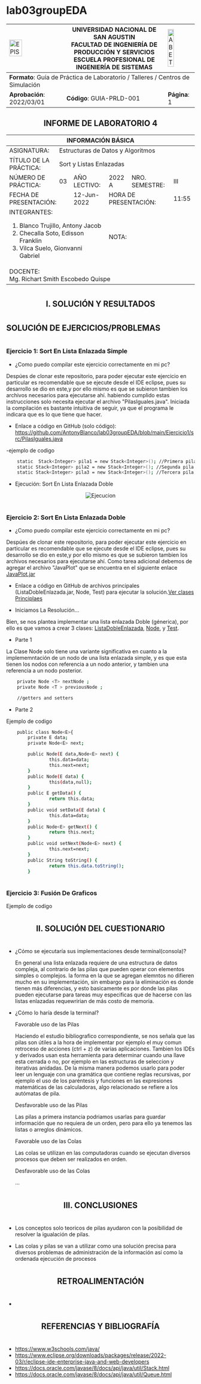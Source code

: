 # lab03groupEDA
<table>
    <theader>
        <tr>
            <td><img src="https://github.com/rescobedoq/pw2/blob/main/epis.png?raw=true" alt="EPIS" style="width:50%; height:auto"/></td>
            <th>
                <span style="font-weight:bold;">UNIVERSIDAD NACIONAL DE SAN AGUSTIN</span><br />
                <span style="font-weight:bold;">FACULTAD DE INGENIERÍA DE PRODUCCIÓN Y SERVICIOS</span><br />
                <span style="font-weight:bold;">ESCUELA PROFESIONAL DE INGENIERÍA DE SISTEMAS</span>
            </th>
            <td><img src="https://github.com/rescobedoq/pw2/blob/main/abet.png?raw=true" alt="ABET" style="width:50%; height:auto"/></td>
        </tr>
    </theader>
    <tbody>
        <tr><td colspan="3"><span style="font-weight:bold;">Formato</span>: Guía de Práctica de Laboratorio / Talleres / Centros de Simulación</td></tr>
        <tr><td><span style="font-weight:bold;">Aprobación</span>:  2022/03/01</td><td><span style="font-weight:bold;">Código</span>: GUIA-PRLD-001</td><td><span style="font-weight:bold;">Página</span>: 1</td></tr>
    </tbody>
</table>
</div>
<div align="center">
    <span style="font-weight:bold;"><h2>INFORME DE LABORATORIO 4</h2></span>
</div>


<table>
<theader>
    <tr><th colspan="6" style="width:50%; height:auto; text-align:center">INFORMACIÓN BÁSICA</th></tr>
</theader>
<tbody>
    <tr>
        <td>ASIGNATURA:</td><td colspan="5">Estructuras de Datos y Algoritmos</td>
    </tr>
    <tr>
        <td>TÍTULO DE LA PRÁCTICA:</td><td colspan="5">Sort y Listas Enlazadas</td>
    </tr>
    <tr>
        <td>NÚMERO DE PRÁCTICA:</td><td>03</td><td>AÑO LECTIVO:</td><td>2022 A</td><td>NRO. SEMESTRE:</td><td>III</td>
    </tr>
    <tr>
        <td colspan="2">FECHA DE PRESENTACIÓN:</td><td>12-Jun-2022</td><td colspan="2">HORA DE PRESENTACIÓN:</td><td>11:55</td>
    </tr>
    <tr>
        <td colspan="3">INTEGRANTES:
        <ol>
        <li>Blanco Trujillo, Antony Jacob</li>
        <li>Checalla Soto, Edisson Franklin</li>
        <li>Vilca Suelo, Gionvanni Gabriel</li>
        </ol>
        </td>
        <td colspan="2"> NOTA:</td>
        <td>     </td>
    </tr>
    <tr>
        <td colspan="6">DOCENTE:<br>
        Mg. Richart Smith Escobedo Quispe
        </td>
    </tr>
</table>

#
<div align="center">
    <span style="font-weight:bold;"><h2>I. SOLUCIÓN Y RESULTADOS </h2></span>
</div>

#
## SOLUCIÓN DE EJERCICIOS/PROBLEMAS

#
### Ejercicio 1: Sort En Lista Enlazada Simple 

-   ¿Como puedo compilar este ejercicio correctamente en mi pc?

Despúes de clonar este repositorio, para poder ejecutar este ejercicio en particular es recomendable que se ejecute desde el IDE eclipse, pues su desarrollo se dio en este,y por ello mismo es que se subieron tambien los archivos necesarios para ejecutarse ahí. habiendo cumplido estas instrucciones solo necesita ejecutar el archivo "PilasIguales.java". Iniciada la compilación es bastante intuitiva de seguir, ya que el programa le indicara que es lo que tiene que hacer.

-   Enlace a código en GitHub (solo código): https://github.com/AntonyBlanco/lab03groupEDA/blob/main/Ejercicio1/src/PilasIguales.java


-ejemplo de codigo 

```sh 
	static  Stack<Integer> pila1 = new Stack<Integer>(); //Primera pila de cilindros
	static Stack<Integer> pila2 = new Stack<Integer>(); //Segunda pila de cilindros
	static Stack<Integer> pila3 = new Stack<Integer>(); //Tercera pila de cilindros
```



-   Ejecución: Sort En Lista Enlazada Doble

<div align="center">

![Ejecucion](Imagenes%20para%20informe//imagen1.png)
</div>


#
### Ejercicio 2: Sort En Lista Enlazada Doble

-   ¿Como puedo compilar este ejercicio correctamente en mi pc?

Despúes de clonar este repositorio, para poder ejecutar este ejercicio en particular es recomendable que se ejecute desde el IDE eclipse, pues su desarrollo se dio en este,y por ello mismo es que se subieron tambien los archivos necesarios para ejecutarse ahí. Como tarea adicional debemos de agregar el archivo "JavaPlot" que se encuentra en el siguiente enlace [JavaPlot.jar](https://github.com/AntonyBlanco/lab04groupEDA/tree/echecalla/JavaPlot/JavaPlot-0.5.0/dist)

-   Enlace a código en GitHub de archivos principales (ListaDobleEnlazada.jar, Node, Test) para ejecutar la solución.[Ver clases Principlaes](https://github.com/AntonyBlanco/lab04groupEDA/tree/echecalla/Ejercicio2/src/LinkedListSort)

-   Iniciamos La Resolución...

Bien, se nos plantea implementar una lista enlazada Doble (génerica), por ello es que vamos a crear 3 clases: [ListaDobleEnlazada](https://github.com/AntonyBlanco/lab04groupEDA/blob/echecalla/Ejercicio2/src/LinkedListSort/ListaDobleEnlazada.java), [Node](https://github.com/AntonyBlanco/lab04groupEDA/blob/echecalla/Ejercicio2/src/LinkedListSort/Node.java), y [Test](https://github.com/AntonyBlanco/lab04groupEDA/blob/echecalla/Ejercicio2/src/LinkedListSort/Test.java). 

-   Parte 1

La Clase Node solo tiene una variante significativa en cuanto a la implememntación de un nodo de una lista enlazada simple, y es que esta tienen los nodos con referencia a un nodo anterior, y tambien una referencia a un nodo posterior.

```sh 
    private Node <T> nextNode ;
    private Node <T > previousNode ;

    //getters and setters
```
-   Parte 2



Ejemplo de codigo
```sh
    public class Node<E>{
        private E data;
        private Node<E> next;

        public Node(E data,Node<E> next) {
                this.data=data;
                this.next=next;
        }
        public Node(E data) {
                this(data,null);
        }
        public E getData() {
                return this.data;
        }
        public void setData(E data) {
                this.data=data;
        }
        public Node<E> getNext() {
                return this.next;
        }
        public void setNext(Node<E> next) {
                this.next=next;
        }
        public String toString() {
                return this.data.toString();
        }

```

#
### Ejercicio 3: Fusión De Graficos

Ejemplo de codigo

#
<div align="center">
    <span style="font-weight:bold;"><h2>II. SOLUCIÓN DEL CUESTIONARIO </h2></span>
</div>

#

- ¿Cómo se ejecutaría sus implementaciones desde terminal(consola)?

    En general una lista enlazada requiere de una estructura de datos compleja, al contrario de las pilas que pueden operar con elementos simples o complejos. la forma en la que se agregan elemntos no difieren mucho en su implementación, sin embargo para la eliminación es donde tienen más diferencias, y esto basicamente es por donde las pilas pueden ejecutarse para tareas muy especificas que de hacerse con las listas enlazadas requewririan de más costo de memoria. 

- ¿Cómo lo haría desde la terminal?

    Favorable uso de las Pilas

    Haciendo el estudio bibliografico correspondiente, se nos señala que las pilas son útiles a la hora de implementar por ejemplo el muy comun retroceso de acciones (ctrl + z) de varias aplicaciones.
    Tambien los IDEs y derivados usan esta herramienta para determinar cuando una llave esta cerrada o no, por ejemplo en las estructuras de seleccion y iterativas anidadas.
    De la misma manera podemos usarlo para poder leer un lenguaje con una gramática que contiene reglas recursivas, por ejemplo el uso de los paréntesis y funciones en las expresiones matemáticas de las calculadoras, algo relacionado se refiere a los autómatas de pila.

    Desfavorable uso de las Pilas

    Las pilas a primera instancia podriamos usarlas para guardar información que no requiera de un orden, pero para ello ya tenemos las listas o arreglos dinámicos.

    Favorable uso de las Colas

    Las colas se utilizan en las computadoras cuando se ejecutan diversos procesos que deben ser realizados en orden.

    Desfavorable uso de las Colas

    ...

#
<div align="center">
    <span style="font-weight:bold;"><h2>III. CONCLUSIONES </h2></span>
</div>

#
-   Los conceptos solo teoricos de pilas ayudaron con la posibilidad de resolver la igualación de pilas.

-   Las colas y pilas se van a utilizar como una solución precisa para diversos problemas de administración de la información así como la ordenada ejecución de procesos


#
<div align="center">
    <span style="font-weight:bold;"><h2>RETROALIMENTACIÓN </h2></span>
</div>

#

-   

#
<div align="center">
    <span style="font-weight:bold;"><h2>REFERENCIAS Y BIBLIOGRAFÍA </h2></span>
</div>

#

-   https://www.w3schools.com/java/
-   https://www.eclipse.org/downloads/packages/release/2022-03/r/eclipse-ide-enterprise-java-and-web-developers
-   https://docs.oracle.com/javase/8/docs/api/java/util/Stack.html
-   https://docs.oracle.com/javase/8/docs/api/java/util/Queue.html
   
    
